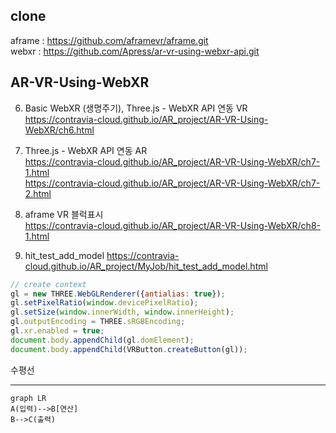 ## clone

aframe : <https://github.com/aframevr/aframe.git>  
webxr : <https://github.com/Apress/ar-vr-using-webxr-api.git>

## AR-VR-Using-WebXR
6. Basic WebXR (생명주기), Three.js - WebXR API 연동 VR  
 <https://contravia-cloud.github.io/AR_project/AR-VR-Using-WebXR/ch6.html>
7. Three.js - WebXR API 연동 AR   
<https://contravia-cloud.github.io/AR_project/AR-VR-Using-WebXR/ch7-1.html>  
<https://contravia-cloud.github.io/AR_project/AR-VR-Using-WebXR/ch7-2.html>

8. aframe VR 블럭표시  
 <https://contravia-cloud.github.io/AR_project/AR-VR-Using-WebXR/ch8-1.html>

9. hit_test_add_model
<https://contravia-cloud.github.io/AR_project/MyJob/hit_test_add_model.html>

```javascript
// create context
gl = new THREE.WebGLRenderer({antialias: true});
gl.setPixelRatio(window.devicePixelRatio);
gl.setSize(window.innerWidth, window.innerHeight);
gl.outputEncoding = THREE.sRGBEncoding;
gl.xr.enabled = true;
document.body.appendChild(gl.domElement);
document.body.appendChild(VRButton.createButton(gl));

```
수평선

---

```mermaid
graph LR
A(입력)-->B[연산]
B-->C(출력)
```




